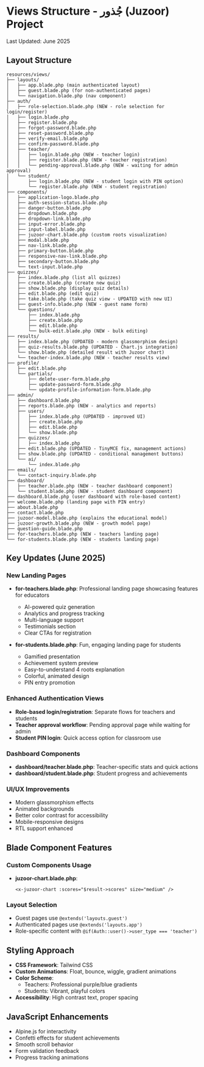 # Views Structure - جُذور (Juzoor) Project

Last Updated: June 2025

## Layout Structure

```
resources/views/
├── layouts/
│   ├── app.blade.php (main authenticated layout)
│   ├── guest.blade.php (for non-authenticated pages)
│   └── navigation.blade.php (nav component)
├── auth/
│   ├── role-selection.blade.php (NEW - role selection for login/register)
│   ├── login.blade.php
│   ├── register.blade.php
│   ├── forgot-password.blade.php
│   ├── reset-password.blade.php
│   ├── verify-email.blade.php
│   ├── confirm-password.blade.php
│   ├── teacher/
│   │   ├── login.blade.php (NEW - teacher login)
│   │   ├── register.blade.php (NEW - teacher registration)
│   │   └── pending-approval.blade.php (NEW - waiting for admin approval)
│   └── student/
│       ├── login.blade.php (NEW - student login with PIN option)
│       └── register.blade.php (NEW - student registration)
├── components/
│   ├── application-logo.blade.php
│   ├── auth-session-status.blade.php
│   ├── danger-button.blade.php
│   ├── dropdown.blade.php
│   ├── dropdown-link.blade.php
│   ├── input-error.blade.php
│   ├── input-label.blade.php
│   ├── juzoor-chart.blade.php (custom roots visualization)
│   ├── modal.blade.php
│   ├── nav-link.blade.php
│   ├── primary-button.blade.php
│   ├── responsive-nav-link.blade.php
│   ├── secondary-button.blade.php
│   └── text-input.blade.php
├── quizzes/
│   ├── index.blade.php (list all quizzes)
│   ├── create.blade.php (create new quiz)
│   ├── show.blade.php (display quiz details)
│   ├── edit.blade.php (edit quiz)
│   ├── take.blade.php (take quiz view - UPDATED with new UI)
│   ├── guest-info.blade.php (NEW - guest name form)
│   └── questions/
│       ├── index.blade.php
│       ├── create.blade.php
│       ├── edit.blade.php
│       └── bulk-edit.blade.php (NEW - bulk editing)
├── results/
│   ├── index.blade.php (UPDATED - modern glassmorphism design)
│   ├── quiz-results.blade.php (UPDATED - Chart.js integration)
│   └── show.blade.php (detailed result with Juzoor chart)
│   └── teacher-index.blade.php (NEW - teacher results view)
├── profile/
│   ├── edit.blade.php
│   └── partials/
│       ├── delete-user-form.blade.php
│       ├── update-password-form.blade.php
│       └── update-profile-information-form.blade.php
├── admin/
│   ├── dashboard.blade.php
│   ├── reports.blade.php (NEW - analytics and reports)
│   ├── users/
│   │   ├── index.blade.php (UPDATED - improved UI)
│   │   ├── create.blade.php
│   │   ├── edit.blade.php
│   │   └── show.blade.php
│   ├── quizzes/
│   │   ├── index.blade.php
│   ├── edit.blade.php (UPDATED - TinyMCE fix, management actions)
│   ├── show.blade.php (UPDATED - conditional management buttons)
│   └── ai/
│       └── index.blade.php
├── emails/
│   └── contact-inquiry.blade.php
├── dashboard/
│   ├── teacher.blade.php (NEW - teacher dashboard component)
│   └── student.blade.php (NEW - student dashboard component)
├── dashboard.blade.php (user dashboard with role-based content)
├── welcome.blade.php (landing page with PIN entry)
├── about.blade.php
├── contact.blade.php
├── juzoor-model.blade.php (explains the educational model)
├── juzoor-growth.blade.php (NEW - growth model page)
├── question-guide.blade.php
├── for-teachers.blade.php (NEW - teachers landing page)
└── for-students.blade.php (NEW - students landing page)
```

## Key Updates (June 2025)

### New Landing Pages

-   **for-teachers.blade.php**: Professional landing page showcasing features for educators

    -   AI-powered quiz generation
    -   Analytics and progress tracking
    -   Multi-language support
    -   Testimonials section
    -   Clear CTAs for registration

-   **for-students.blade.php**: Fun, engaging landing page for students
    -   Gamified presentation
    -   Achievement system preview
    -   Easy-to-understand 4 roots explanation
    -   Colorful, animated design
    -   PIN entry promotion

### Enhanced Authentication Views

-   **Role-based login/registration**: Separate flows for teachers and students
-   **Teacher approval workflow**: Pending approval page while waiting for admin
-   **Student PIN login**: Quick access option for classroom use

### Dashboard Components

-   **dashboard/teacher.blade.php**: Teacher-specific stats and quick actions
-   **dashboard/student.blade.php**: Student progress and achievements

### UI/UX Improvements

-   Modern glassmorphism effects
-   Animated backgrounds
-   Better color contrast for accessibility
-   Mobile-responsive designs
-   RTL support enhanced

## Blade Component Features

### Custom Components Usage

-   **juzoor-chart.blade.php**:
    ```blade
    <x-juzoor-chart :scores="$result->scores" size="medium" />
    ```

### Layout Selection

-   Guest pages use `@extends('layouts.guest')`
-   Authenticated pages use `@extends('layouts.app')`
-   Role-specific content with `@if(Auth::user()->user_type === 'teacher')`

## Styling Approach

-   **CSS Framework**: Tailwind CSS
-   **Custom Animations**: Float, bounce, wiggle, gradient animations
-   **Color Scheme**:
    -   Teachers: Professional purple/blue gradients
    -   Students: Vibrant, playful colors
-   **Accessibility**: High contrast text, proper spacing

## JavaScript Enhancements

-   Alpine.js for interactivity
-   Confetti effects for student achievements
-   Smooth scroll behavior
-   Form validation feedback
-   Progress tracking animations
